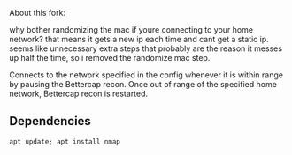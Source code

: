 About this fork:

why bother randomizing the mac if youre connecting to your home network? that means it gets a new ip each time and cant get a static ip. seems like unnecessary extra steps that probably are the reason it messes up half the time, so i removed the randomize mac step.




Connects to the network specified in the config whenever it is within range by pausing the Bettercap recon. Once out of range of the specified home network, Bettercap recon is restarted.

## Dependencies
```
apt update; apt install nmap
```
